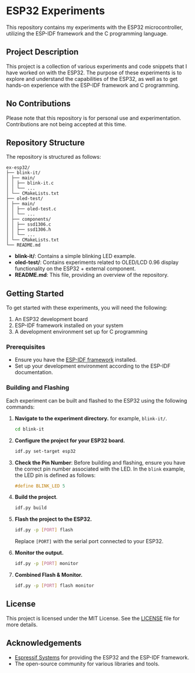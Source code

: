 # ESP32 Experiments

This repository contains my experiments with the ESP32 microcontroller, utilizing the ESP-IDF framework and the C programming language. 

## Project Description

This project is a collection of various experiments and code snippets that I have worked on with the ESP32. The purpose of these experiments is to explore and understand the capabilities of the ESP32, as well as to get hands-on experience with the ESP-IDF framework and C programming.

## No Contributions

Please note that this repository is for personal use and experimentation. Contributions are not being accepted at this time.

## Repository Structure

The repository is structured as follows:
```
ex-esp32/
├── blink-it/
│ ├── main/
│ │ ├── blink-it.c
│ │ └── ...
│ └── CMakeLists.txt
├── oled-test/
│ ├── main/
│ │ ├── oled-test.c
│ │ └── ...
│ ├── components/
│ │ ├── ssd1306.c
│ │ ├── ssd1306.h
│ │ └── ...
│ └── CMakeLists.txt
└── README.md
```



- **blink-it/**: Contains a simple blinking LED example.
- **oled-test/**: Contains experiments related to OLED/LCD 0.96 display functionality on the ESP32 + external component.
- **README.md**: This file, providing an overview of the repository.

## Getting Started

To get started with these experiments, you will need the following:

1. An ESP32 development board
2. ESP-IDF framework installed on your system
3. A development environment set up for C programming

### Prerequisites

- Ensure you have the [ESP-IDF framework](https://docs.espressif.com/projects/esp-idf/en/latest/esp32/get-started/index.html) installed.
- Set up your development environment according to the ESP-IDF documentation.

### Building and Flashing

Each experiment can be built and flashed to the ESP32 using the following commands:

1. **Navigate to the experiment directory.** for example, `blink-it/`.

    ```bash
    cd blink-it
    ```

2. **Configure the project for your ESP32 board.**

    ```bash
    idf.py set-target esp32
    ```

3. **Check the Pin Number**: Before building and flashing, ensure you have the correct pin number associated with the LED. In the `blink` example, the LED pin is defined as follows:

    ```c
    #define BLINK_LED 5
    ```

4. **Build the project**.

    ```bash
    idf.py build
    ```

5. **Flash the project to the ESP32.**

    ```bash
    idf.py -p [PORT] flash
    ```

    Replace `[PORT]` with the serial port connected to your ESP32.

6. **Monitor the output.**

    ```bash
    idf.py -p [PORT] monitor
    ```
    
7. **Combined Flash & Monitor.**

    ```bash
    idf.py -p [PORT] flash monitor
    ``` 

## License

This project is licensed under the MIT License. See the [LICENSE](LICENSE) file for more details.

## Acknowledgements

- [Espressif Systems](https://www.espressif.com/) for providing the ESP32 and the ESP-IDF framework.
- The open-source community for various libraries and tools.

